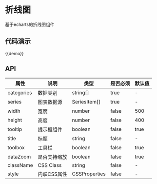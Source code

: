 # 折线图

基于echarts的折线图组件

## 代码演示

{{demo}}

## API

| 属性        | 说明     | 类型               | 是否必须  | 默认值   |
| --------- | ------ | ---------------- | ----- | ----- |
| categories | 数据类别 | string[] | true | -
| series | 图表数据源 | SeriesItem[] | true | -
| width  | 宽度 | number| false | 500 |
| height | 高度 | number | false | 400
| tooltip | 提示框组件 | boolean | false | true
| title | 标题 | string | false | -| 
| toolbox | 工具栏 | boolean | false | true
| dataZoom | 是否支持缩放 | boolean | false | true |
| className | CSS Class | string | false | -
| style | 内联CSS属性  | CSSProperties | false | -